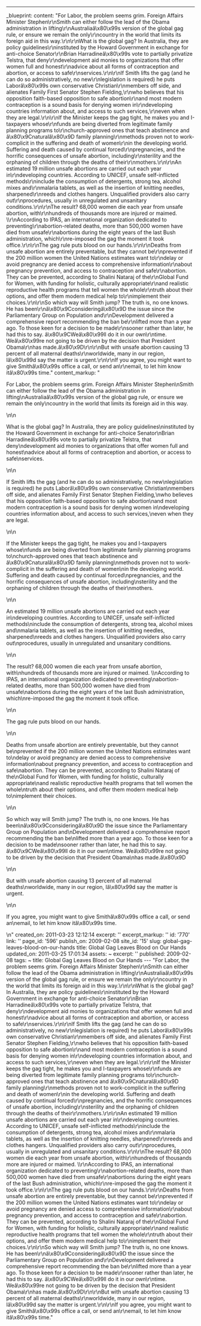 ---
_blueprint:
  content: "For Labor, the problem seems grim. Foreign Affairs Minister Stephen\r\nSmith
    can either follow the lead of the Obama administration in lifting\r\nAustraliaâ\x80\x99s
    version of the global gag rule, or ensure we remain the only\r\ncountry in the
    world that limits its foreign aid in this way.\r\n\r\nWhat is the global gag?
    In Australia, they are policy guidelines\r\ninstituted by the Howard Government
    in exchange for anti-choice Senator\r\nBrian Harradineâ\x80\x99s vote to partially
    privatize Telstra, that deny\r\ndevelopment aid monies to organizations that offer
    women full and honest\r\nadvice about all forms of contraception and abortion,
    or access to safe\r\nservices.\r\n\r\nIf Smith lifts the gag (and he can do so
    administratively, no new\r\nlegislation is required) he puts Laborâ\x80\x99s own
    conservative Christian\r\nmembers off side, and alienates Family First Senator
    Stephen Fielding,\r\nwho believes that his opposition faith-based opposition to
    safe abortion\r\nand most modern contraception is a sound basis for denying women
    in\r\ndeveloping countries information about, and access to such services,\r\neven
    when they are legal.\r\n\r\nIf the Minister keeps the gag tight, he makes you
    and I-taxpayers whose\r\nfunds are being diverted from legitimate family planning
    programs to\r\nchurch-approved ones that teach abstinence and â\x80\x9Cnaturalâ\x80\x9D
    family planning\r\nmethods proven not to work-complicit in the suffering and death
    of women\r\nin the developing world. Suffering and death caused by continual forced\r\npregnancies,
    and the horrific consequences of unsafe abortion, including\r\nsterility and the
    orphaning of children through the deaths of their\r\nmothers.\r\n\r\nAn estimated
    19 million unsafe abortions are carried out each year in\r\ndeveloping countries.
    According to UNICEF, unsafe self-inflicted methods\r\ninclude the consumption
    of detergents, strong tea, alcohol mixes and\r\nmalaria tablets, as well as the
    insertion of knitting needles, sharpened\r\nreeds and clothes hangers. Unqualified
    providers also carry out\r\nprocedures, usually in unregulated and unsanitary
    conditions.\r\n\r\nThe result? 68,000 women die each year from unsafe abortion,
    with\r\nhundreds of thousands more are injured or maimed. \\\r\nAccording to IPAS,
    an international organization dedicated to preventing\r\nabortion-related deaths,
    more than 500,000 women have died from unsafe\r\nabortions during the eight years
    of the last Bush administration, which\r\nre-imposed the gag the moment it took
    office.\r\n\r\nThe gag rule puts blood on our hands.\r\n\r\nDeaths from unsafe
    abortion are entirely preventable, but they cannot be\r\nprevented if the 200
    million women the United Nations estimates want to\r\ndelay or avoid pregnancy
    are denied access to comprehensive information\r\nabout pregnancy prevention,
    and access to contraception and safe\r\nabortion. They can be prevented, according
    to Shalini Nataraj of the\r\nGlobal Fund for Women, with funding for holistic,
    culturally appropriate\r\nand realistic reproductive health programs that tell
    women the whole\r\ntruth about their options, and offer them modern medical help
    to\r\nimplement their choices.\r\n\r\nSo which way will Smith jump? The truth
    is, no one knows. He has been\r\nâ\x80\x9Cconsideringâ\x80\x9D the issue since
    the Parliamentary Group on Population and\r\nDevelopment delivered a comprehensive
    report recommending the ban be\r\nlifted more than a year ago. To those keen for
    a decision to be made\r\nsooner rather than later, he had this to say. â\x80\x9CWeâ\x80\x99ll
    do it in our own\r\ntime. Weâ\x80\x99re not going to be driven by the decision
    that President Obama\r\nhas made.â\x80\x9D\r\n\r\nBut with unsafe abortion causing
    13 percent of all maternal deaths\r\nworldwide, many in our region, Iâ\x80\x99d
    say the matter is urgent.\r\n\r\nIf you agree, you might want to give Smithâ\x80\x99s
    office a call, or send an\r\nemail, to let him know itâ\x80\x99s time."
  content_markup: "<p>For Labor, the problem seems grim. Foreign Affairs Minister
    Stephen\nSmith can either follow the lead of the Obama administration in lifting\nAustraliaâ\x80\x99s
    version of the global gag rule, or ensure we remain the only\ncountry in the world
    that limits its foreign aid in this way.</p>\n\n<p>What is the global gag? In
    Australia, they are policy guidelines\ninstituted by the Howard Government in
    exchange for anti-choice Senator\nBrian Harradineâ\x80\x99s vote to partially
    privatize Telstra, that deny\ndevelopment aid monies to organizations that offer
    women full and honest\nadvice about all forms of contraception and abortion, or
    access to safe\nservices.</p>\n\n<p>If Smith lifts the gag (and he can do so administratively,
    no new\nlegislation is required) he puts Laborâ\x80\x99s own conservative Christian\nmembers
    off side, and alienates Family First Senator Stephen Fielding,\nwho believes that
    his opposition faith-based opposition to safe abortion\nand most modern contraception
    is a sound basis for denying women in\ndeveloping countries information about,
    and access to such services,\neven when they are legal.</p>\n\n<p>If the Minister
    keeps the gag tight, he makes you and I-taxpayers whose\nfunds are being diverted
    from legitimate family planning programs to\nchurch-approved ones that teach abstinence
    and â\x80\x9Cnaturalâ\x80\x9D family planning\nmethods proven not to work-complicit
    in the suffering and death of women\nin the developing world. Suffering and death
    caused by continual forced\npregnancies, and the horrific consequences of unsafe
    abortion, including\nsterility and the orphaning of children through the deaths
    of their\nmothers.</p>\n\n<p>An estimated 19 million unsafe abortions are carried
    out each year in\ndeveloping countries. According to UNICEF, unsafe self-inflicted
    methods\ninclude the consumption of detergents, strong tea, alcohol mixes and\nmalaria
    tablets, as well as the insertion of knitting needles, sharpened\nreeds and clothes
    hangers. Unqualified providers also carry out\nprocedures, usually in unregulated
    and unsanitary conditions.</p>\n\n<p>The result? 68,000 women die each year from
    unsafe abortion, with\nhundreds of thousands more are injured or maimed. \\\nAccording
    to IPAS, an international organization dedicated to preventing\nabortion-related
    deaths, more than 500,000 women have died from unsafe\nabortions during the eight
    years of the last Bush administration, which\nre-imposed the gag the moment it
    took office.</p>\n\n<p>The gag rule puts blood on our hands.</p>\n\n<p>Deaths
    from unsafe abortion are entirely preventable, but they cannot be\nprevented if
    the 200 million women the United Nations estimates want to\ndelay or avoid pregnancy
    are denied access to comprehensive information\nabout pregnancy prevention, and
    access to contraception and safe\nabortion. They can be prevented, according to
    Shalini Nataraj of the\nGlobal Fund for Women, with funding for holistic, culturally
    appropriate\nand realistic reproductive health programs that tell women the whole\ntruth
    about their options, and offer them modern medical help to\nimplement their choices.</p>\n\n<p>So
    which way will Smith jump? The truth is, no one knows. He has been\nâ\x80\x9Cconsideringâ\x80\x9D
    the issue since the Parliamentary Group on Population and\nDevelopment delivered
    a comprehensive report recommending the ban be\nlifted more than a year ago. To
    those keen for a decision to be made\nsooner rather than later, he had this to
    say. â\x80\x9CWeâ\x80\x99ll do it in our own\ntime. Weâ\x80\x99re not going to
    be driven by the decision that President Obama\nhas made.â\x80\x9D</p>\n\n<p>But
    with unsafe abortion causing 13 percent of all maternal deaths\nworldwide, many
    in our region, Iâ\x80\x99d say the matter is urgent.</p>\n\n<p>If you agree, you
    might want to give Smithâ\x80\x99s office a call, or send an\nemail, to let him
    know itâ\x80\x99s time.</p>\n"
  created_on: 2011-03-23 12:12:14
  excerpt: ''
  excerpt_markup: ''
  id: '770'
  link: ''
  page_id: '596'
  publish_on: 2009-02-08
  site_id: '15'
  slug: global-gag-leaves-blood-on-our-hands
  title: Global Gag Leaves Blood on Our Hands
  updated_on: 2011-03-25 17:01:34
assets: ~
excerpt: ''
published: 2009-02-08
tags: ~
title: Global Gag Leaves Blood on Our Hands
--- "For Labor, the problem seems grim. Foreign Affairs Minister Stephen\r\nSmith
  can either follow the lead of the Obama administration in lifting\r\nAustraliaâ\x80\x99s
  version of the global gag rule, or ensure we remain the only\r\ncountry in the world
  that limits its foreign aid in this way.\r\n\r\nWhat is the global gag? In Australia,
  they are policy guidelines\r\ninstituted by the Howard Government in exchange for
  anti-choice Senator\r\nBrian Harradineâ\x80\x99s vote to partially privatize Telstra,
  that deny\r\ndevelopment aid monies to organizations that offer women full and honest\r\nadvice
  about all forms of contraception and abortion, or access to safe\r\nservices.\r\n\r\nIf
  Smith lifts the gag (and he can do so administratively, no new\r\nlegislation is
  required) he puts Laborâ\x80\x99s own conservative Christian\r\nmembers off side,
  and alienates Family First Senator Stephen Fielding,\r\nwho believes that his opposition
  faith-based opposition to safe abortion\r\nand most modern contraception is a sound
  basis for denying women in\r\ndeveloping countries information about, and access
  to such services,\r\neven when they are legal.\r\n\r\nIf the Minister keeps the
  gag tight, he makes you and I-taxpayers whose\r\nfunds are being diverted from legitimate
  family planning programs to\r\nchurch-approved ones that teach abstinence and â\x80\x9Cnaturalâ\x80\x9D
  family planning\r\nmethods proven not to work-complicit in the suffering and death
  of women\r\nin the developing world. Suffering and death caused by continual forced\r\npregnancies,
  and the horrific consequences of unsafe abortion, including\r\nsterility and the
  orphaning of children through the deaths of their\r\nmothers.\r\n\r\nAn estimated
  19 million unsafe abortions are carried out each year in\r\ndeveloping countries.
  According to UNICEF, unsafe self-inflicted methods\r\ninclude the consumption of
  detergents, strong tea, alcohol mixes and\r\nmalaria tablets, as well as the insertion
  of knitting needles, sharpened\r\nreeds and clothes hangers. Unqualified providers
  also carry out\r\nprocedures, usually in unregulated and unsanitary conditions.\r\n\r\nThe
  result? 68,000 women die each year from unsafe abortion, with\r\nhundreds of thousands
  more are injured or maimed. \\\r\nAccording to IPAS, an international organization
  dedicated to preventing\r\nabortion-related deaths, more than 500,000 women have
  died from unsafe\r\nabortions during the eight years of the last Bush administration,
  which\r\nre-imposed the gag the moment it took office.\r\n\r\nThe gag rule puts
  blood on our hands.\r\n\r\nDeaths from unsafe abortion are entirely preventable,
  but they cannot be\r\nprevented if the 200 million women the United Nations estimates
  want to\r\ndelay or avoid pregnancy are denied access to comprehensive information\r\nabout
  pregnancy prevention, and access to contraception and safe\r\nabortion. They can
  be prevented, according to Shalini Nataraj of the\r\nGlobal Fund for Women, with
  funding for holistic, culturally appropriate\r\nand realistic reproductive health
  programs that tell women the whole\r\ntruth about their options, and offer them
  modern medical help to\r\nimplement their choices.\r\n\r\nSo which way will Smith
  jump? The truth is, no one knows. He has been\r\nâ\x80\x9Cconsideringâ\x80\x9D the
  issue since the Parliamentary Group on Population and\r\nDevelopment delivered a
  comprehensive report recommending the ban be\r\nlifted more than a year ago. To
  those keen for a decision to be made\r\nsooner rather than later, he had this to
  say. â\x80\x9CWeâ\x80\x99ll do it in our own\r\ntime. Weâ\x80\x99re not going to
  be driven by the decision that President Obama\r\nhas made.â\x80\x9D\r\n\r\nBut
  with unsafe abortion causing 13 percent of all maternal deaths\r\nworldwide, many
  in our region, Iâ\x80\x99d say the matter is urgent.\r\n\r\nIf you agree, you might
  want to give Smithâ\x80\x99s office a call, or send an\r\nemail, to let him know
  itâ\x80\x99s time."
